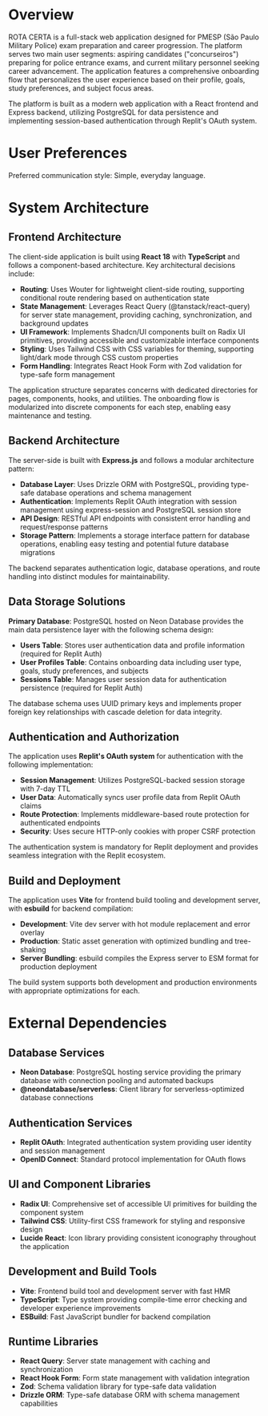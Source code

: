 # Overview

ROTA CERTA is a full-stack web application designed for PMESP (São Paulo Military Police) exam preparation and career progression. The platform serves two main user segments: aspiring candidates ("concurseiros") preparing for police entrance exams, and current military personnel seeking career advancement. The application features a comprehensive onboarding flow that personalizes the user experience based on their profile, goals, study preferences, and subject focus areas.

The platform is built as a modern web application with a React frontend and Express backend, utilizing PostgreSQL for data persistence and implementing session-based authentication through Replit's OAuth system.

# User Preferences

Preferred communication style: Simple, everyday language.

# System Architecture

## Frontend Architecture

The client-side application is built using **React 18** with **TypeScript** and follows a component-based architecture. Key architectural decisions include:

- **Routing**: Uses Wouter for lightweight client-side routing, supporting conditional route rendering based on authentication state
- **State Management**: Leverages React Query (@tanstack/react-query) for server state management, providing caching, synchronization, and background updates
- **UI Framework**: Implements Shadcn/UI components built on Radix UI primitives, providing accessible and customizable interface components
- **Styling**: Uses Tailwind CSS with CSS variables for theming, supporting light/dark mode through CSS custom properties
- **Form Handling**: Integrates React Hook Form with Zod validation for type-safe form management

The application structure separates concerns with dedicated directories for pages, components, hooks, and utilities. The onboarding flow is modularized into discrete components for each step, enabling easy maintenance and testing.

## Backend Architecture

The server-side is built with **Express.js** and follows a modular architecture pattern:

- **Database Layer**: Uses Drizzle ORM with PostgreSQL, providing type-safe database operations and schema management
- **Authentication**: Implements Replit OAuth integration with session management using express-session and PostgreSQL session store
- **API Design**: RESTful API endpoints with consistent error handling and request/response patterns
- **Storage Pattern**: Implements a storage interface pattern for database operations, enabling easy testing and potential future database migrations

The backend separates authentication logic, database operations, and route handling into distinct modules for maintainability.

## Data Storage Solutions

**Primary Database**: PostgreSQL hosted on Neon Database provides the main data persistence layer with the following schema design:

- **Users Table**: Stores user authentication data and profile information (required for Replit Auth)
- **User Profiles Table**: Contains onboarding data including user type, goals, study preferences, and subjects
- **Sessions Table**: Manages user session data for authentication persistence (required for Replit Auth)

The database schema uses UUID primary keys and implements proper foreign key relationships with cascade deletion for data integrity.

## Authentication and Authorization

The application uses **Replit's OAuth system** for authentication with the following implementation:

- **Session Management**: Utilizes PostgreSQL-backed session storage with 7-day TTL
- **User Data**: Automatically syncs user profile data from Replit OAuth claims
- **Route Protection**: Implements middleware-based route protection for authenticated endpoints
- **Security**: Uses secure HTTP-only cookies with proper CSRF protection

The authentication system is mandatory for Replit deployment and provides seamless integration with the Replit ecosystem.

## Build and Deployment

The application uses **Vite** for frontend build tooling and development server, with **esbuild** for backend compilation:

- **Development**: Vite dev server with hot module replacement and error overlay
- **Production**: Static asset generation with optimized bundling and tree-shaking
- **Server Bundling**: esbuild compiles the Express server to ESM format for production deployment

The build system supports both development and production environments with appropriate optimizations for each.

# External Dependencies

## Database Services
- **Neon Database**: PostgreSQL hosting service providing the primary database with connection pooling and automated backups
- **@neondatabase/serverless**: Client library for serverless-optimized database connections

## Authentication Services
- **Replit OAuth**: Integrated authentication system providing user identity and session management
- **OpenID Connect**: Standard protocol implementation for OAuth flows

## UI and Component Libraries
- **Radix UI**: Comprehensive set of accessible UI primitives for building the component system
- **Tailwind CSS**: Utility-first CSS framework for styling and responsive design
- **Lucide React**: Icon library providing consistent iconography throughout the application

## Development and Build Tools
- **Vite**: Frontend build tool and development server with fast HMR
- **TypeScript**: Type system providing compile-time error checking and developer experience improvements
- **ESBuild**: Fast JavaScript bundler for backend compilation

## Runtime Libraries
- **React Query**: Server state management with caching and synchronization
- **React Hook Form**: Form state management with validation integration
- **Zod**: Schema validation library for type-safe data validation
- **Drizzle ORM**: Type-safe database ORM with schema management capabilities